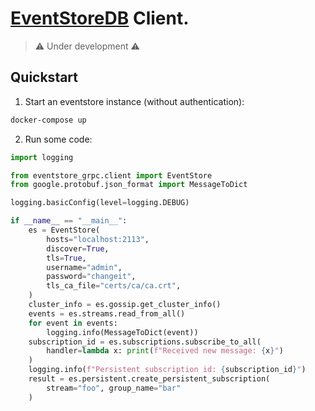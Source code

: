 # [EventStoreDB](https://www.eventstore.com/) Client.

> ⚠️ Under development ⚠️

## Quickstart

1. Start an eventstore instance (without authentication):

```bash
docker-compose up
```

2. Run some code:

```python
import logging

from eventstore_grpc.client import EventStore
from google.protobuf.json_format import MessageToDict

logging.basicConfig(level=logging.DEBUG)

if __name__ == "__main__":
    es = EventStore(
        hosts="localhost:2113",
        discover=True,
        tls=True,
        username="admin",
        password="changeit",
        tls_ca_file="certs/ca/ca.crt",
    )
    cluster_info = es.gossip.get_cluster_info()
    events = es.streams.read_from_all()
    for event in events:
        logging.info(MessageToDict(event))
    subscription_id = es.subscriptions.subscribe_to_all(
        handler=lambda x: print(f"Received new message: {x}")
    )
    logging.info(f"Persistent subscription id: {subscription_id}")
    result = es.persistent.create_persistent_subscription(
        stream="foo", group_name="bar"
    )

```

